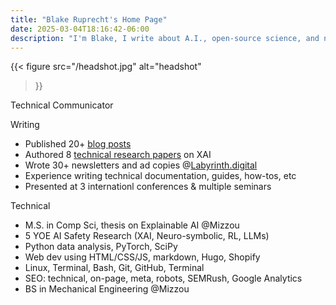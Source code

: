 ```yaml
---
title: "Blake Ruprecht's Home Page"
date: 2025-03-04T18:16:42-06:00
description: "I'm Blake, I write about A.I., open-source science, and nature."
---
```


{{< figure 
  src="/headshot.jpg" 
  alt="headshot" 
>}}

Technical Communicator

Writing
- Published 20+ [blog posts](/blog)
- Authored 8 [technical research papers](/blog/research) on XAI
- Wrote 30+ newsletters and ad copies @[Labyrinth.digital](https://labyrinth.digital/)
- Experience writing technical documentation, guides, how-tos, etc
- Presented at 3 internationl conferences & multiple seminars

Technical
- M.S. in Comp Sci, thesis on Explainable AI @Mizzou
- 5 YOE AI Safety Research (XAI, Neuro-symbolic, RL, LLMs)
- Python data analysis, PyTorch, SciPy
- Web dev using HTML/CSS/JS, markdown, Hugo, Shopify
- Linux, Terminal, Bash, Git, GitHub, Terminal
- SEO: technical, on-page, meta, robots, SEMRush, Google Analytics
- BS in Mechanical Engineering @Mizzou